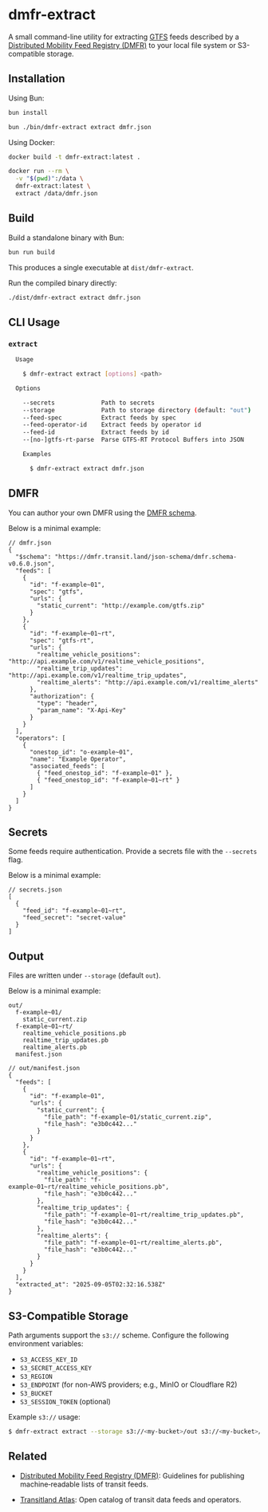# dmfr-extract

A small command-line utility for extracting [GTFS](https://gtfs.org) feeds described by a [Distributed Mobility Feed Registry (DMFR)](https://github.com/transitland/distributed-mobility-feed-registry) to your local file system or S3-compatible storage.

## Installation

Using Bun:

```bash
bun install

bun ./bin/dmfr-extract extract dmfr.json
```

Using Docker:

```bash
docker build -t dmfr-extract:latest .

docker run --rm \
  -v "$(pwd)":/data \
  dmfr-extract:latest \
  extract /data/dmfr.json
```

## Build

Build a standalone binary with Bun:

```bash
bun run build
```

This produces a single executable at `dist/dmfr-extract`.

Run the compiled binary directly:

```bash
./dist/dmfr-extract extract dmfr.json
```

## CLI Usage

### `extract`

```bash
  Usage

    $ dmfr-extract extract [options] <path>

  Options

    --secrets             Path to secrets
    --storage             Path to storage directory (default: "out")
    --feed-spec           Extract feeds by spec
    --feed-operator-id    Extract feeds by operator id
    --feed-id             Extract feeds by id
    --[no-]gtfs-rt-parse  Parse GTFS-RT Protocol Buffers into JSON

    Examples

      $ dmfr-extract extract dmfr.json
```

## DMFR

You can author your own DMFR using the [DMFR schema](https://dmfr.transit.land/json-schema/dmfr.schema.json).

Below is a minimal example:

```jsonc
// dmfr.json
{
  "$schema": "https://dmfr.transit.land/json-schema/dmfr.schema-v0.6.0.json",
  "feeds": [
    {
      "id": "f-example~01",
      "spec": "gtfs",
      "urls": {
        "static_current": "http://example.com/gtfs.zip"
      }
    },
    {
      "id": "f-example~01~rt",
      "spec": "gtfs-rt",
      "urls": {
        "realtime_vehicle_positions": "http://api.example.com/v1/realtime_vehicle_positions",
        "realtime_trip_updates": "http://api.example.com/v1/realtime_trip_updates",
        "realtime_alerts": "http://api.example.com/v1/realtime_alerts"
      },
      "authorization": {
        "type": "header",
        "param_name": "X-Api-Key"
      }
    }
  ],
  "operators": [
    {
      "onestop_id": "o-example~01",
      "name": "Example Operator",
      "associated_feeds": [
        { "feed_onestop_id": "f-example~01" },
        { "feed_onestop_id": "f-example~01~rt" }
      ]
    }
  ]
}
```

## Secrets

Some feeds require authentication. Provide a secrets file with the `--secrets` flag.

Below is a minimal example:

```jsonc
// secrets.json
[
  {
    "feed_id": "f-example~01~rt",
    "feed_secret": "secret-value"
  }
]
```

## Output

Files are written under `--storage` (default `out`).

Below is a minimal example:

```text
out/
  f-example~01/
    static_current.zip
  f-example~01~rt/
    realtime_vehicle_positions.pb
    realtime_trip_updates.pb
    realtime_alerts.pb
  manifest.json
```

```jsonc
// out/manifest.json
{
  "feeds": [
    {
      "id": "f-example~01",
      "urls": {
        "static_current": {
          "file_path": "f-example~01/static_current.zip",
          "file_hash": "e3b0c442..."
        }
      }
    },
    {
      "id": "f-example~01~rt",
      "urls": {
        "realtime_vehicle_positions": {
          "file_path": "f-example~01~rt/realtime_vehicle_positions.pb",
          "file_hash": "e3b0c442..."
        },
        "realtime_trip_updates": {
          "file_path": "f-example~01~rt/realtime_trip_updates.pb",
          "file_hash": "e3b0c442..."
        },
        "realtime_alerts": {
          "file_path": "f-example~01~rt/realtime_alerts.pb",
          "file_hash": "e3b0c442..."
        }
      }
    }
  ],
  "extracted_at": "2025-09-05T02:32:16.538Z"
}
```

## S3-Compatible Storage

Path arguments support the `s3://` scheme. Configure the following environment variables:

- `S3_ACCESS_KEY_ID`
- `S3_SECRET_ACCESS_KEY`
- `S3_REGION`
- `S3_ENDPOINT` (for non-AWS providers; e.g., MinIO or Cloudflare R2)
- `S3_BUCKET`
- `S3_SESSION_TOKEN` (optional)

Example `s3://` usage:

```bash
$ dmfr-extract extract --storage s3://<my-bucket>/out s3://<my-bucket>/dmfr.json
```

## Related

- [Distributed Mobility Feed Registry (DMFR)](https://github.com/transitland/distributed-mobility-feed-registry): Guidelines for publishing machine‑readable lists of transit feeds.

- [Transitland Atlas](https://github.com/transitland/transitland-atlas): Open catalog of transit data feeds and operators.
